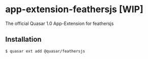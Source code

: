 # app-extension-feathersjs [WIP]
The official Quasar 1.0 App-Extension for feathersjs

## Installation
```shell
$ quasar ext add @quasar/feathersjs
```
